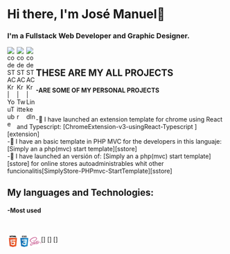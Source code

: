# Hi there, I'm José Manuel👋
### I'm a Fullstack Web Developer and Graphic Designer.

[<img align="left" alt="codeSTACKr | YouTube" width="22px" src="https://cdn.jsdelivr.net/npm/simple-icons@v3/icons/youtube.svg" />][youtube]
[<img align="left" alt="codeSTACKr | Twitter" width="22px" src="https://cdn.jsdelivr.net/npm/simple-icons@v3/icons/twitter.svg" />][twitter]
[<img align="left" alt="codeSTACKr | LinkedIn" width="22px" src="https://cdn.jsdelivr.net/npm/simple-icons@v3/icons/linkedin.svg" />][linkedin]

<br />

## THESE ARE MY ALL PROJECTS

#### -ARE SOME OF MY PERSONAL PROJECTS
<br />


-🧩 I have launched an extension template for chrome using React and Typescript: [ChromeExtension-v3-usingReact-Typescript
][extension]
<br />
-📘 I have an basic template in PHP MVC for the developers in this languaje: [Simply an a php(mvc) start template][sstore]
<br />
-🛒 I have launched an versión of: [Simply an a php(mvc) start template][sstore] for online stores autoadministrables whit other funcionalitis[SimplyStore-PHPmvc-StartTemplate][sstore]
<br />

## My languages and Technologies:

#### -Most used
<br />

[<img align="left" alt="HTML5" width="26px" src="https://raw.githubusercontent.com/github/explore/80688e429a7d4ef2fca1e82350fe8e3517d3494d/topics/html/html.png" />]
[<img align="left" alt="CSS3" width="26px" src="https://raw.githubusercontent.com/github/explore/80688e429a7d4ef2fca1e82350fe8e3517d3494d/topics/css/css.png" />]
[<img align="left" alt="Sass" width="26px" src="https://raw.githubusercontent.com/github/explore/80688e429a7d4ef2fca1e82350fe8e3517d3494d/topics/sass/sass.png" />]

[twitter]: https://twitter.com/Jose_cgd
[youtube]: https://www.youtube.com/channel/UCPpoBoAnh5A9tEXwrBepsBA
[linkedin]: https://www.linkedin.com/in/jose-cdg/
